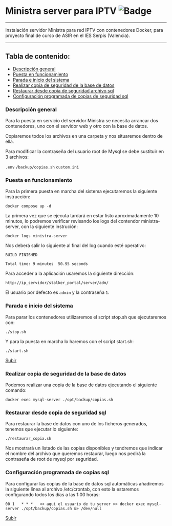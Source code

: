 <a name="top"></a>
# Ministra server para IPTV    ![Badge](https://img.shields.io/badge/ESTADO-EN%20CONSTRUCCION-yellow)

***

Instalación servidor Ministra para red IPTV con contenedores Docker, para proyecto final de curso de ASIR en el IES Serpis (Valencia).

***

## Tabla de contenido:
* [Descripción general](#general)
* [Puesta en funcionamiento](#instalar)
* [Parada e inicio del sistema](#start_stop)
* [Realizar copia de seguridad de la base de datos](#copia)
* [Restaurar desde copia de seguridad archivo sql](#restaura)
* [Configuración programada de copias de seguridad sql](#cron)

<a name="general"></a>

### Descripción general

Para la puesta en servicio del servidor Ministra se necesita arrancar dos contenedores, uno con el servidor web y otro con la base de datos.

Copiaremos todos los archivos en una carpeta y nos situaremos dentro de ella.

Para modificar la contraseña del usuario root de Mysql se debe sustituir en 3 archivos:

`.env`
`/backup/copias.sh`
`custom.ini`

<a name="instalar"></a>

### Puesta en funcionamiento

Para la primera puesta en marcha del sistema ejecutaremos la siguiente instrucción:

    docker compose up -d

La primera vez que se ejecuta tardará en estar listo aproximadamente 10 minutos, lo podremos verificar revisando los logs del contendor ministra-server, con la siguiente instrución:

    docker logs ministra-server

Nos deberá salir lo siguiente al final del log cuando esté operativo:

```
BUILD FINISHED

Total time: 9 minutes  50.95 seconds
```

Para acceder a la aplicación usaremos la siguiente dirección:

    http://ip_servidor/stalker_portal/server/adm/
    
El usuario por defecto es `admin` y la contraseña `1`.

<a name="start_stop"></a>

### Parada e inicio del sistema

Para parar los contenedores utilizaremos el script stop.sh que ejecutaremos con:

    ./stop.sh

Y para la puesta en marcha lo haremos con el script start.sh:

    ./start.sh

[Subir](#top)

<a name="copia"></a>

### Realizar copia de seguridad de la base de datos

Podemos realizar una copia de la base de datos ejecutando el siguiente comando:

    docker exec mysql-server ./opt/backup/copias.sh

<a name="restaura"></a>

### Restaurar desde copia de seguridad sql

Para restaurar la base de datos con uno de los ficheros generados, tenemos que ejecutar lo siguiente:

    ./restaurar_copia.sh

Nos mostrará un listado de las copias disponibles y tendremos que indicar el nombre del archivo que queremos restaurar, luego nos pedirá la contraseña de root de mysql por seguridad.

<a name="cron"></a>

### Configuración programada de copias sql

Para configurar las copias de la base de datos sql automáticas añadiremos la siguiente línea al archivo /etc/crontab, con esto la estaremos configurando todos los días a las 1:00 horas:

    00 1   * * *   << aquí el usuario de tu server >> docker exec mysql-server ./opt/backup/copias.sh &> /dev/null

[Subir](#top)
